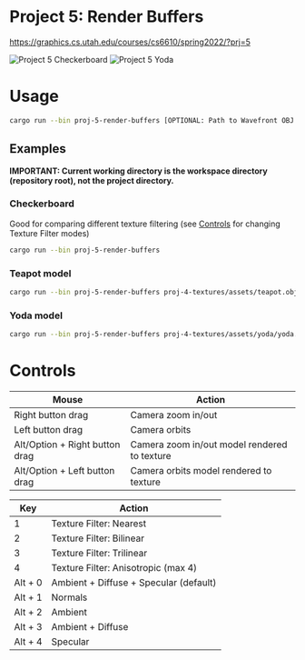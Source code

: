 # Project 5: Render Buffers

https://graphics.cs.utah.edu/courses/cs6610/spring2022/?prj=5

![Project 5 Checkerboard](./p5-checkerboard.gif)
![Project 5 Yoda](./p5-yoda.gif)

# Usage

```sh
cargo run --bin proj-5-render-buffers [OPTIONAL: Path to Wavefront OBJ file]
```

## Examples

**IMPORTANT: Current working directory is the workspace directory (repository root), not the project directory.**

### Checkerboard

Good for comparing different texture filtering (see [Controls](#controls) for changing Texture Filter modes)

```sh
cargo run --bin proj-5-render-buffers
```

### Teapot model

```sh
cargo run --bin proj-5-render-buffers proj-4-textures/assets/teapot.obj
```

### Yoda model

```sh
cargo run --bin proj-5-render-buffers proj-4-textures/assets/yoda/yoda.obj
```

# Controls

| Mouse                          | Action                                       |
|--------------------------------|----------------------------------------------|
| Right button drag              | Camera zoom in/out                           |
| Left button drag               | Camera orbits                                |
| Alt/Option + Right button drag | Camera zoom in/out model rendered to texture |
| Alt/Option + Left button drag  | Camera orbits model rendered to texture      |

|   Key   | Action                                 |
|---------|----------------------------------------|
|    1    | Texture Filter: Nearest                |
|    2    | Texture Filter: Bilinear               |
|    3    | Texture Filter: Trilinear              |
|    4    | Texture Filter: Anisotropic (max 4)    |
| Alt + 0 | Ambient + Diffuse + Specular (default) |
| Alt + 1 | Normals                                |
| Alt + 2 | Ambient                                |
| Alt + 3 | Ambient + Diffuse                      |
| Alt + 4 | Specular                               |
